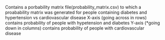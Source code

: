 Contains a porbability matrix file(probability_matrix.csv) to which a proabability matrix was generated for people containing diabetes and hypertension vs cardiovascular disease
X-axis (going across in rows) contains probability of people with hypetension and diabetes
Y-axis (*going down in columns) contains probability of people with cardiovascular disease
